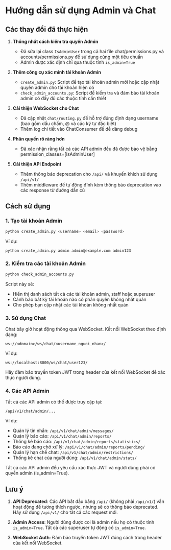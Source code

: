 # Hướng dẫn sử dụng Admin và Chat

## Các thay đổi đã thực hiện

1. **Thống nhất cách kiểm tra quyền Admin**

   - Đã sửa lại class `IsAdminUser` trong cả hai file chat/permissions.py và accounts/permissions.py để sử dụng cùng một tiêu chuẩn
   - Admin được xác định chỉ qua thuộc tính `is_admin=True`

2. **Thêm công cụ xác minh tài khoản Admin**

   - `create_admin.py`: Script để tạo tài khoản admin mới hoặc cập nhật quyền admin cho tài khoản hiện có
   - `check_admin_accounts.py`: Script để kiểm tra và đảm bảo tài khoản admin có đầy đủ các thuộc tính cần thiết

3. **Cải thiện WebSocket cho Chat**

   - Đã cập nhật `chat/routing.py` để hỗ trợ đúng định dạng username (bao gồm dấu chấm, @ và các ký tự đặc biệt)
   - Thêm log chi tiết vào ChatConsumer để dễ dàng debug

4. **Phân quyền rõ ràng hơn**

   - Đã xác nhận rằng tất cả các API admin đều đã được bảo vệ bằng permission_classes=[IsAdminUser]

5. **Cải thiện API Endpoint**
   - Thêm thông báo deprecation cho `/api/` và khuyến khích sử dụng `/api/v1/`
   - Thêm middleware để tự động đính kèm thông báo deprecation vào các response từ đường dẫn cũ

## Cách sử dụng

### 1. Tạo tài khoản Admin

```bash
python create_admin.py <username> <email> <password>
```

Ví dụ:

```bash
python create_admin.py admin admin@example.com admin123
```

### 2. Kiểm tra các tài khoản Admin

```bash
python check_admin_accounts.py
```

Script này sẽ:

- Hiển thị danh sách tất cả các tài khoản admin, staff hoặc superuser
- Cảnh báo bất kỳ tài khoản nào có phân quyền không nhất quán
- Cho phép bạn cập nhật các tài khoản không nhất quán

### 3. Sử dụng Chat

Chat bây giờ hoạt động thông qua WebSocket. Kết nối WebSocket theo định dạng:

```
ws://<domain>/ws/chat/<username_nguoi_nhan>/
```

Ví dụ:

```
ws://localhost:8000/ws/chat/user123/
```

Hãy đảm bảo truyền token JWT trong header của kết nối WebSocket để xác thực người dùng.

### 4. Các API Admin

Tất cả các API admin có thể được truy cập tại:

```
/api/v1/chat/admin/...
```

Ví dụ:

- Quản lý tin nhắn: `/api/v1/chat/admin/messages/`
- Quản lý báo cáo: `/api/v1/chat/admin/reports/`
- Thống kê báo cáo: `/api/v1/chat/admin/reports/statistics/`
- Báo cáo đang chờ xử lý: `/api/v1/chat/admin/reports/pending/`
- Quản lý hạn chế chat: `/api/v1/chat/admin/restrictions/`
- Thống kê chat của người dùng: `/api/v1/chat/admin/stats/`

Tất cả các API admin đều yêu cầu xác thực JWT và người dùng phải có quyền admin (is_admin=True).

## Lưu ý

1. **API Deprecated**: Các API bắt đầu bằng `/api/` (không phải `/api/v1/`) vẫn hoạt động để tương thích ngược, nhưng sẽ có thông báo deprecated. Hãy sử dụng `/api/v1/` cho tất cả các request mới.

2. **Admin Access**: Người dùng được coi là admin nếu họ có thuộc tính `is_admin=True`. Tất cả các superuser tự động có `is_admin=True`.

3. **WebSocket Auth**: Đảm bảo truyền token JWT đúng cách trong header của kết nối WebSocket.
